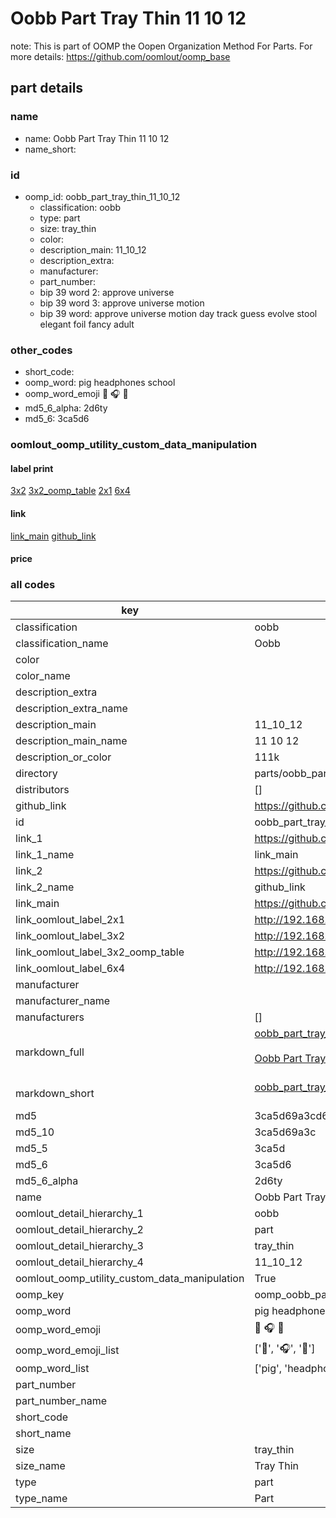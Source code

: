 # Oobb Part Tray Thin 11 10 12  

note: This is part of OOMP the Oopen Organization Method For Parts. For more details: https://github.com/oomlout/oomp_base

##  part details





### name
* name: Oobb Part Tray Thin 11 10 12
* name_short: 
### id
* oomp_id: oobb_part_tray_thin_11_10_12
  * classification: oobb
  * type: part
  * size: tray_thin
  * color: 
  * description_main: 11_10_12
  * description_extra: 
  * manufacturer: 
  * part_number: 
  * bip 39 word 2: approve universe
  * bip 39 word 3: approve universe motion
  * bip 39 word: approve universe motion day track guess evolve stool elegant foil fancy adult

### other_codes
* short_code: 
* oomp_word: pig headphones school
* oomp_word_emoji :pig: :headphones: :school:
* md5_6_alpha: 2d6ty
* md5_6: 3ca5d6






### oomlout_oomp_utility_custom_data_manipulation
#### label print
[3x2](http://192.168.1.245:1112/?label=oomp%202d6ty)
[3x2_oomp_table](http://192.168.1.107:1112/?label=oomp%202d6ty)
[2x1](http://192.168.1.242:1112/?label=oomp%202d6ty)
[6x4](http://192.168.1.55:1112/?label=oomp%202d6ty)    

#### link

[link_main](https://github.com/oomlout/oomlout_oomp_current_version_messy/tree/main/parts/oobb_part_tray_thin_11_10_12) [github_link](https://github.com/oomlout/oomlout_oomp_part_src/tree/main/parts/oobb_part_tray_thin_11_10_12)                             

#### price







### all codes 
| key | value |  
| --- | --- |  
| classification | oobb |  
| classification_name | Oobb |  
| color |  |  
| color_name |  |  
| description_extra |  |  
| description_extra_name |  |  
| description_main | 11_10_12 |  
| description_main_name | 11 10 12 |  
| description_or_color | 111k |  
| directory | parts/oobb_part_tray_thin_11_10_12 |  
| distributors | [] |  
| github_link | https://github.com/oomlout/oomlout_oomp_part_src/tree/main/parts/oobb_part_tray_thin_11_10_12 |  
| id | oobb_part_tray_thin_11_10_12 |  
| link_1 | https://github.com/oomlout/oomlout_oomp_current_version_messy/tree/main/parts/oobb_part_tray_thin_11_10_12 |  
| link_1_name | link_main |  
| link_2 | https://github.com/oomlout/oomlout_oomp_part_src/tree/main/parts/oobb_part_tray_thin_11_10_12 |  
| link_2_name | github_link |  
| link_main | https://github.com/oomlout/oomlout_oomp_current_version_messy/tree/main/parts/oobb_part_tray_thin_11_10_12 |  
| link_oomlout_label_2x1 | http://192.168.1.242:1112/?label=oomp%202d6ty |  
| link_oomlout_label_3x2 | http://192.168.1.245:1112/?label=oomp%202d6ty |  
| link_oomlout_label_3x2_oomp_table | http://192.168.1.107:1112/?label=oomp%202d6ty |  
| link_oomlout_label_6x4 | http://192.168.1.55:1112/?label=oomp%202d6ty |  
| manufacturer |  |  
| manufacturer_name |  |  
| manufacturers | [] |  
| markdown_full | [oobb_part_tray_thin_11_10_12](https://github.com/oomlout/oomlout_oomp_current_version_messy/tree/main/parts/oobb_part_tray_thin_11_10_12)<br>[](https://github.com/oomlout/oomlout_oomp_current_version_messy/tree/main/parts/oobb_part_tray_thin_11_10_12)<br>[Oobb Part Tray Thin 11 10 12](https://github.com/oomlout/oomlout_oomp_current_version_messy/tree/main/parts/oobb_part_tray_thin_11_10_12)<br><br> |  
| markdown_short | [oobb_part_tray_thin_11_10_12](https://github.com/oomlout/oomlout_oomp_current_version_messy/tree/main/parts/oobb_part_tray_thin_11_10_12)<br><br> |  
| md5 | 3ca5d69a3cd669c59df3438120bb7056 |  
| md5_10 | 3ca5d69a3c |  
| md5_5 | 3ca5d |  
| md5_6 | 3ca5d6 |  
| md5_6_alpha | 2d6ty |  
| name | Oobb Part Tray Thin 11 10 12 |  
| oomlout_detail_hierarchy_1 | oobb |  
| oomlout_detail_hierarchy_2 | part |  
| oomlout_detail_hierarchy_3 | tray_thin |  
| oomlout_detail_hierarchy_4 | 11_10_12 |  
| oomlout_oomp_utility_custom_data_manipulation | True |  
| oomp_key | oomp_oobb_part_tray_thin_11_10_12 |  
| oomp_word | pig headphones school |  
| oomp_word_emoji | :pig: :headphones: :school: |  
| oomp_word_emoji_list | [':pig:', ':headphones:', ':school:'] |  
| oomp_word_list | ['pig', 'headphones', 'school'] |  
| part_number |  |  
| part_number_name |  |  
| short_code |  |  
| short_name |  |  
| size | tray_thin |  
| size_name | Tray Thin |  
| type | part |  
| type_name | Part |  
